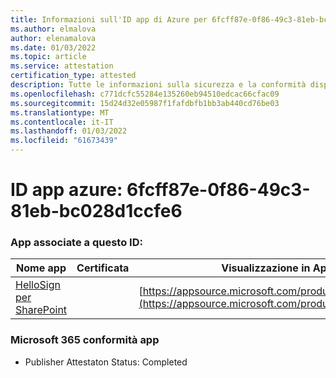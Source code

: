 ```yaml
---
title: Informazioni sull'ID app di Azure per 6fcff87e-0f86-49c3-81eb-bc028d1ccfe6
ms.author: elmalova
author: elenamalova
ms.date: 01/03/2022
ms.topic: article
ms.service: attestation
certification_type: attested
description: Tutte le informazioni sulla sicurezza e la conformità disponibili per 6fcff87e-0f86-49c3-81eb-bc028d1ccfe6.
ms.openlocfilehash: c771dcfc55284e135260eb94510edcac66cfac09
ms.sourcegitcommit: 15d24d32e05987f1fafdbfb1bb3ab440cd76be03
ms.translationtype: MT
ms.contentlocale: it-IT
ms.lasthandoff: 01/03/2022
ms.locfileid: "61673439"
---
```

# <a name="azure-app-id-6fcff87e-0f86-49c3-81eb-bc028d1ccfe6"></a>ID app azure: 6fcff87e-0f86-49c3-81eb-bc028d1ccfe6


### <a name="apps-associated-with-this-id"></a>App associate a questo ID:
| **Nome app** | **Certificata** | **Visualizzazione in AppSource** |
|--------------|---------------|-----------------------|
| [HelloSign per SharePoint](https://docs.microsoft.com/microsoft-365-app-certification/forward/WA200003245) |  | [https://appsource.microsoft.com/product/office/WA200003245](https://appsource.microsoft.com/product/office/WA200003245) |

### <a name="microsoft-365-app-compliance-status"></a>Microsoft 365 conformità app
- Publisher Attestaton Status: Completed
